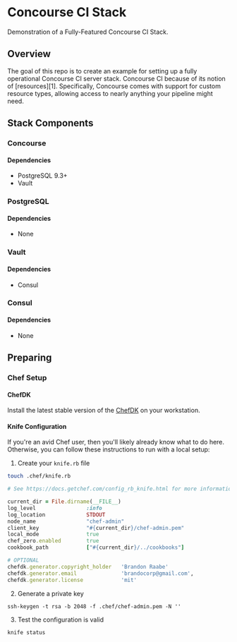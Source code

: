 # Concourse CI Stack

Demonstration of a Fully-Featured Concourse CI Stack.

## Overview

The goal of this repo is to create an example for setting up a fully operational Concourse CI server stack. Concourse CI because of its notion of [resources][1]. Specifically, Concourse comes with support for custom resource types, allowing access to nearly anything your pipeline might need.

## Stack Components

### Concourse

#### Dependencies

 * PostgreSQL 9.3+
 * Vault

### PostgreSQL

#### Dependencies

 * None

### Vault

#### Dependencies

 * Consul

### Consul

#### Dependencies

 * None

## Preparing

### Chef Setup

#### ChefDK

Install the latest stable version of the [ChefDK](https://downloads.chef.io/chefdk/stable) on your workstation.

#### Knife Configuration

If you're an avid Chef user, then you'll likely already know what to do here. Otherwise, you can follow these instructions to run with a local setup:


1) Create your `knife.rb` file

```bash
touch .chef/knife.rb
```

```ruby
# See https://docs.getchef.com/config_rb_knife.html for more information on knife configuration options

current_dir = File.dirname(__FILE__)
log_level                :info
log_location             STDOUT
node_name                "chef-admin"
client_key               "#{current_dir}/chef-admin.pem"
local_mode               true
chef_zero.enabled        true
cookbook_path            ["#{current_dir}/../cookbooks"]

# OPTIONAL
chefdk.generator.copyright_holder   'Brandon Raabe'
chefdk.generator.email              'brandocorp@gmail.com',
chefdk.generator.license            'mit'
```

2) Generate a private key

```
ssh-keygen -t rsa -b 2048 -f .chef/chef-admin.pem -N ''
```

3) Test the configuration is valid

```bash
knife status
```

